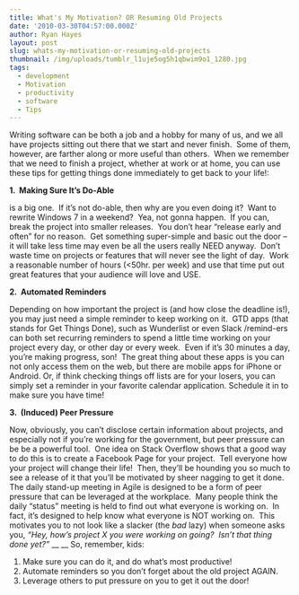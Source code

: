 ```yaml
---
title: What's My Motivation? OR Resuming Old Projects
date: '2010-03-30T04:57:00.000Z'
author: Ryan Hayes
layout: post
slug: whats-my-motivation-or-resuming-old-projects
thumbnail: /img/uploads/tumblr_l1uje5og5h1qbwim9o1_1280.jpg
tags:
  - development
  - Motivation
  - productivity
  - software
  - Tips
---
```

Writing software can be both a job and a hobby for many of us, and we all have projects sitting out there that we start and never finish.  Some of them, however, are farther along or more useful than others.  When we remember that we need to finish a project, whether at work or at home, you can use these tips for getting things done immediately to get back to your life!:<!--more-->

**1.  Making Sure It’s Do-Able**

is a big one.  If it’s not do-able, then why are you even doing it?  Want to rewrite Windows 7 in a weekend?  Yea, not gonna happen.  If you can, break the project into smaller releases.  You don’t hear “release early and often” for no reason.  Get something super-simple and basic out the door &#8211; it will take less time may even be all the users really NEED anyway.  Don’t waste time on projects or features that will never see the light of day.  Work a reasonable number of hours (<50hr. per week) and use that time put out great features that your audience will love and USE.

**2.  Automated Reminders**

Depending on how important the project is (and how close the deadline is!), you may just need a simple reminder to keep working on it.  GTD apps (that stands for Get Things Done), such as Wunderlist or even Slack /remind-ers can both set recurring reminders to spend a little time working on your project every day, or other day or every week.  Even if it’s 30 minutes a day, you’re making progress, son!  The great thing about these apps is you can not only access them on the web, but there are mobile apps for iPhone or Android. Or, if think checking things off lists are for your losers, you can simply set a reminder in your favorite calendar application. Schedule it in to make sure you have time!

**3.  (Induced) Peer Pressure**

Now, obviously, you can’t disclose certain information about projects, and especially not if you’re working for the government, but <a>peer pressure</a> can be be a powerful tool.  <a>One idea</a> on <a>Stack Overflow</a> shows that a good way to do this is to create a Facebook Page for your project.  Tell everyone how your project will change their life!  Then, they’ll be hounding you so much to see a release of it that you’ll be motivated by sheer nagging to get it done. The <a>daily stand-up meeting</a> in Agile is designed to be a form of peer pressure that can be leveraged at the workplace.  Many people think the daily “status” meeting is held to find out what everyone is working on.  In fact, it’s designed to help know what everyone is NOT working on.  This motivates you to not look like a slacker (the _bad_ lazy) when someone asks you, _“Hey, how’s project X you were working on going?  Isn’t that thing done yet?”_  __  __ So, remember, kids:

  1. Make sure you can do it, and do what’s most productive!
  2. Automate reminders so you don’t forget about the old project AGAIN.
  3. Leverage others to put pressure on you to get it out the door!
